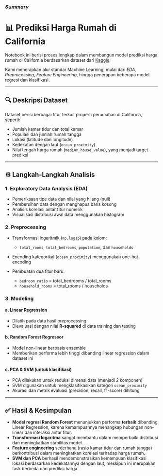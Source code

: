 ### _Summary_
# 📊 Prediksi Harga Rumah di California

Notebook ini berisi proses lengkap dalam membangun model prediksi harga rumah di California 
berdasarkan dataset dari [Kaggle](https://www.kaggle.com/datasets/camnugent/california-housing-prices). 

Kami menerapkan alur standar Machine Learning, mulai dari _EDA, Preprocessing, Feature Engineering,_ hingga penerapan beberapa model regresi dan klasifikasi.

---

## 🔍 Deskripsi Dataset

Dataset berisi berbagai fitur terkait properti perumahan di California, seperti:

* Jumlah kamar tidur dan total kamar
* Populasi dan jumlah rumah tangga
* Lokasi (latitude dan longitude)
* Kedekatan dengan laut (`ocean_proximity`)
* Nilai tengah harga rumah (`median_house_value`), yang menjadi target prediksi

---

## ⚙️ Langkah-Langkah Analisis

### 1. **Exploratory Data Analysis (EDA)**

* Pemeriksaan tipe data dan nilai yang hilang (null)
* Pembersihan data dengan menghapus baris kosong
* Analisis korelasi antar fitur numerik
* Visualisasi distribusi awal data menggunakan histogram

### 2. **Preprocessing**

* Transformasi logaritmik (`np.log1p`) pada kolom:

  * `total_rooms`, `total_bedrooms`, `population`, dan `households`
* Encoding kategorikal (`ocean_proximity`) menggunakan one-hot encoding
* Pembuatan dua fitur baru:

  * `bedroom_ratio` = total\_bedrooms / total\_rooms
  * `household_rooms` = total\_rooms / households

### 3. **Modeling**

#### a. Linear Regression

* Dilatih pada data hasil preprocessing
* Dievaluasi dengan nilai **R-squared** di data training dan testing

#### b. Random Forest Regressor

* Model non-linear berbasis ensemble
* Memberikan performa lebih tinggi dibanding linear regression dalam dataset ini

#### c. PCA & SVM (untuk klasifikasi)

* PCA dilakukan untuk reduksi dimensi data (menjadi 2 komponen)
* SVM digunakan untuk mengklasifikasikan kategori `ocean_proximity`
* Akurasi dan metrik evaluasi (precision, recall, f1-score) dihitung

---

## ✅ Hasil & Kesimpulan

* **Model regresi Random Forest** menunjukkan performa **terbaik** dibanding Linear Regression, karena kemampuannya menangkap hubungan non-linear dan interaksi antar fitur.
* **Transformasi logaritma** sangat membantu dalam memperbaiki distribusi dan meningkatkan stabilitas model.
* **Feature engineering** sederhana (rasio kamar tidur dan rumah tangga) berkontribusi dalam meningkatkan korelasi terhadap harga rumah.
* **SVM dan PCA** berhasil mendemonstrasikan kemampuan klasifikasi lokasi berdasarkan kedekatannya dengan laut, meskipun ini merupakan task berbeda dari prediksi harga.

